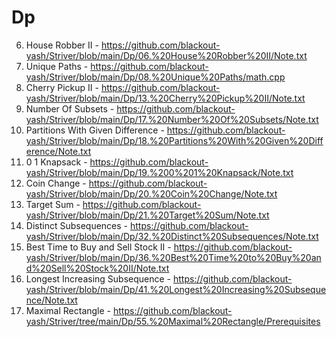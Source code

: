 # Dp

06. House Robber II - https://github.com/blackout-yash/Striver/blob/main/Dp/06.%20House%20Robber%20II/Note.txt
08. Unique Paths - https://github.com/blackout-yash/Striver/blob/main/Dp/08.%20Unique%20Paths/math.cpp
13. Cherry Pickup II - https://github.com/blackout-yash/Striver/blob/main/Dp/13.%20Cherry%20Pickup%20II/Note.txt
17. Number Of Subsets - https://github.com/blackout-yash/Striver/blob/main/Dp/17.%20Number%20Of%20Subsets/Note.txt
18. Partitions With Given Difference - https://github.com/blackout-yash/Striver/blob/main/Dp/18.%20Partitions%20With%20Given%20Difference/Note.txt
19. 0 1 Knapsack - https://github.com/blackout-yash/Striver/blob/main/Dp/19.%200%201%20Knapsack/Note.txt
20. Coin Change - https://github.com/blackout-yash/Striver/blob/main/Dp/20.%20Coin%20Change/Note.txt
21. Target Sum - https://github.com/blackout-yash/Striver/blob/main/Dp/21.%20Target%20Sum/Note.txt
32. Distinct Subsequences - https://github.com/blackout-yash/Striver/blob/main/Dp/32.%20Distinct%20Subsequences/Note.txt
36. Best Time to Buy and Sell Stock II - https://github.com/blackout-yash/Striver/blob/main/Dp/36.%20Best%20Time%20to%20Buy%20and%20Sell%20Stock%20II/Note.txt
41. Longest Increasing Subsequence - https://github.com/blackout-yash/Striver/blob/main/Dp/41.%20Longest%20Increasing%20Subsequence/Note.txt
55. Maximal Rectangle - https://github.com/blackout-yash/Striver/tree/main/Dp/55.%20Maximal%20Rectangle/Prerequisites

